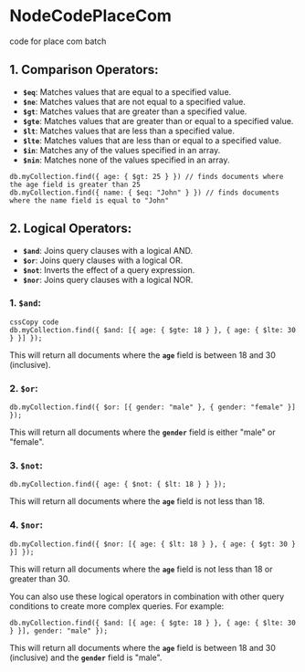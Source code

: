 # NodeCodePlaceCom
code for place com batch

## 1. Comparison Operators:

- **`$eq`**: Matches values that are equal to a specified value.
- **`$ne`**: Matches values that are not equal to a specified value.
- **`$gt`**: Matches values that are greater than a specified value.
- **`$gte`**: Matches values that are greater than or equal to a specified value.
- **`$lt`**: Matches values that are less than a specified value.
- **`$lte`**: Matches values that are less than or equal to a specified value.
- **`$in`**: Matches any of the values specified in an array.
- **`$nin`**: Matches none of the values specified in an array.


```
db.myCollection.find({ age: { $gt: 25 } }) // finds documents where the age field is greater than 25
db.myCollection.find({ name: { $eq: "John" } }) // finds documents where the name field is equal to "John"
```
## 2. Logical Operators:
- **`$and`**: Joins query clauses with a logical AND.
- **`$or`**: Joins query clauses with a logical OR.
- **`$not`**: Inverts the effect of a query expression.
- **`$nor`**: Joins query clauses with a logical NOR.


### 1. **`$and`**:

```
cssCopy code
db.myCollection.find({ $and: [{ age: { $gte: 18 } }, { age: { $lte: 30 } }] });

```

This will return all documents where the **`age`** field is between 18 and 30 (inclusive).

### 2. **`$or`**:

```
db.myCollection.find({ $or: [{ gender: "male" }, { gender: "female" }] });

```

This will return all documents where the **`gender`** field is either "male" or "female".

### 3. **`$not`**:

```
db.myCollection.find({ age: { $not: { $lt: 18 } } });

```

This will return all documents where the **`age`** field is not less than 18.

### 4. **`$nor`**:

```
db.myCollection.find({ $nor: [{ age: { $lt: 18 } }, { age: { $gt: 30 } }] });

```

This will return all documents where the **`age`** field is not less than 18 or greater than 30.

You can also use these logical operators in combination with other query conditions to create more complex queries. For example:

```
db.myCollection.find({ $and: [{ age: { $gte: 18 } }, { age: { $lte: 30 } }], gender: "male" });

```

This will return all documents where the **`age`** field is between 18 and 30 (inclusive) and the **`gender`** field is "male".